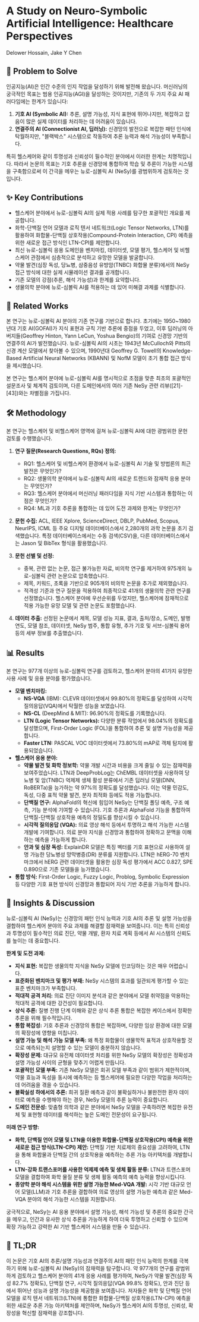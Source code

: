 # A Study on Neuro-Symbolic Artificial Intelligence: Healthcare Perspectives

Delower Hossain, Jake Y Chen

## 🧩 Problem to Solve

인공지능(AI)은 인간 수준의 인지 작업을 달성하기 위해 발전해 왔습니다. 머신러닝의 궁극적인 목표는 범용 인공지능(AGI)을 달성하는 것이지만, 기존의 두 가지 주요 AI 패러다임에는 한계가 있습니다:

1. **기호 AI (Symbolic AI):** 추론, 설명 가능성, 지식 표현에 뛰어나지만, 복잡하고 잡음이 많은 실제 데이터를 처리하는 데 어려움이 있습니다.
2. **연결주의 AI (Connectionist AI, 딥러닝):** 신경망의 발전으로 복잡한 패턴 인식에 탁월하지만, "블랙박스" 시스템으로 작동하여 추론 능력과 해석 가능성이 부족합니다.

특히 헬스케어와 같이 투명성과 신뢰성이 필수적인 분야에서 이러한 한계는 치명적입니다. 따라서 논문의 목표는 기호 추론을 신경망에 통합하여 학습 및 추론이 가능한 시스템을 구축함으로써 이 간극을 메우는 뉴로-심볼릭 AI (NeSy)를 광범위하게 검토하는 것입니다.

## ✨ Key Contributions

- 헬스케어 분야에서 뉴로-심볼릭 AI의 실제 적용 사례를 탐구한 포괄적인 개요를 제공합니다.
- 화학-단백질 언어 모델과 로직 텐서 네트워크(Logic Tensor Networks, LTN)를 활용하여 화합물-단백질 상호작용(Compound-Protein Interaction, CPI) 예측을 위한 새로운 접근 방식인 LTN-CPI를 제안합니다.
- 최신 뉴로-심볼릭 응용 도메인을 벤치마킹, 데이터셋, 모델 평가, 헬스케어 및 비헬스케어 관점에서 심층적으로 분석하고 유망한 모델을 발굴합니다.
- 약물 발견(심장 독성, 당뇨병, 삼중음성 유방암(TNBC) 화합물 분류)에서의 NeSy 접근 방식에 대한 실제 시뮬레이션 결과를 공개합니다.
- 기존 모델의 강점(추론, 해석 가능성)과 한계를 요약합니다.
- 생물의학 분야에 뉴로-심볼릭 AI를 적용하는 데 있어 미해결 과제를 식별합니다.

## 📎 Related Works

본 연구는 뉴로-심볼릭 AI 분야의 기존 연구를 기반으로 합니다. 초기에는 1950~1980년대 기호 AI(GOFAI)가 지식 표현과 규칙 기반 추론에 중점을 두었고, 이후 딥러닝의 아버지들(Geoffrey Hinton, Yann LeCun, Yoshua Bengio)의 기여로 신경망 기반의 연결주의 AI가 발전했습니다. 뉴로-심볼릭 AI의 시초는 1943년 McCulloch와 Pitts의 신경 계산 모델에서 찾아볼 수 있으며, 1990년대 Geoffrey G. Towell의 Knowledge-Based Artificial Neural Networks (KBANN) 및 NofM 모델이 초기 통합 접근 방식을 제시했습니다.

본 연구는 헬스케어 분야에 뉴로-심볼릭 AI를 명시적으로 초점을 맞춘 최초의 포괄적인 설문조사 및 체계적 검토이며, 다른 도메인에서의 여러 기존 NeSy 관련 리뷰([21]-[43])와는 차별점을 가집니다.

## 🛠️ Methodology

본 연구는 헬스케어 및 비헬스케어 영역에 걸쳐 뉴로-심볼릭 AI에 대한 광범위한 문헌 검토를 수행했습니다.

1. **연구 질문(Research Questions, RQs) 정의:**

   - RQ1: 헬스케어 및 비헬스케어 환경에서 뉴로-심볼릭 AI 기술 및 방법론의 최근 발전은 무엇인가?
   - RQ2: 생물의학 분야에서 뉴로-심볼릭 AI의 새로운 트렌드와 잠재적 응용 분야는 무엇인가?
   - RQ3: 헬스케어 분야에서 머신러닝 패러다임을 지식 기반 시스템과 통합하는 이점은 무엇인가?
   - RQ4: ML과 기호 추론을 통합하는 데 있어 도전 과제와 한계는 무엇인가?

2. **문헌 수집:** ACL, IEEE Xplore, ScienceDirect, DBLP, PubMed, Scopus, NeurIPS, ICML 등 주요 디지털 데이터베이스에서 2,280개의 과학 논문을 초기 검색했습니다. 특정 데이터베이스에서는 수동 검색(CSV)을, 다른 데이터베이스에서는 Jason 및 BibTex 형식을 활용했습니다.

3. **문헌 선별 및 선정:**

   - 중복, 관련 없는 논문, 접근 불가능한 자료, 비의학 연구를 제거하여 975개의 뉴로-심볼릭 관련 논문으로 압축했습니다.
   - 제목, 키워드, 초록을 기반으로 905개의 비의학 논문을 추가로 제외했습니다.
   - 적격성 기준과 연구 질문을 적용하여 최종적으로 41개의 생물의학 관련 연구를 선정했습니다. 헬스케어 분야에 우선순위를 두었지만, 헬스케어에 잠재적으로 적용 가능한 유망 모델 및 관련 논문도 포함했습니다.

4. **데이터 추출:** 선정된 논문에서 제목, 모델 성능 지표, 결과, 출처/장소, 도메인, 발행 연도, 모델 참조, 데이터셋, NeSy 범주, 통합 유형, 추가 기호 및 서브-심볼릭 용어 등의 세부 정보를 추출했습니다.

## 📊 Results

본 연구는 977개 이상의 뉴로-심볼릭 연구를 검토하고, 헬스케어 분야의 41가지 유망한 사용 사례 및 응용 분야를 평가했습니다.

- **모델 벤치마킹:**
  - **NS-VQA** (IBM): CLEVR 데이터셋에서 99.80%의 정확도를 달성하여 시각적 질의응답(VQA)에서 탁월한 성능을 보였습니다.
  - **NS-CL** (DeepMind & MIT): 96.90%의 정확도를 기록했습니다.
  - **LTN (Logic Tensor Networks):** 다양한 분류 작업에서 98.04%의 정확도를 달성했으며, First-Order Logic (FOL)을 통합하여 추론 및 설명 가능성을 제공합니다.
  - **Faster LTN:** PASCAL VOC 데이터셋에서 73.80%의 mAP로 객체 탐지에 활용되었습니다.
- **헬스케어 응용 분야:**
  - **약물 발견 및 화학 정보학:** 약물 개발 시간과 비용을 크게 줄일 수 있는 잠재력을 보여주었습니다. LTN과 DeepProbLog는 ChEMBL 데이터셋을 사용하여 당뇨병 및 암(TNBC) 억제제 생체 활성 분류에서 기존 딥러닝 모델(DNN, RoBERTa)을 능가하는 약 97%의 정확도를 달성했습니다. 이는 약물 민감도, 독성, 다중 표적 약물 발견, 분자 최적화 등에도 적용 가능합니다.
  - **단백질 연구:** AlphaFold의 혁신에 힘입어 NeSy는 단백질 폴딩 예측, 구조 예측, 기능 분석에 기여할 수 있습니다. 기호 추론과 AlphaFold 기능을 통합하여 단백질-단백질 상호작용 예측의 정밀도를 향상시킬 수 있습니다.
  - **시각적 질의응답 (VQA):** 의료 영상 해석 등에서 투명하고 해석 가능한 시스템 개발에 기여합니다. 의료 분야 지식을 신경망과 통합하여 정확하고 문맥을 이해하는 예측을 가능하게 합니다.
  - **안과 및 심장 독성:** ExplainDR 모델은 특징 벡터를 기호 표현으로 사용하여 설명 가능한 당뇨병성 망막병증(DR) 분류를 지원합니다. LTN은 hERG-70 벤치마크에서 hERG 관련 데이터셋을 활용한 심장 독성 평가에서 ACC 0.827, SPE 0.890으로 기존 모델들을 능가했습니다.
- **통합 방식:** First-Order Logic, Fuzzy Logic, Problog, Symbolic Expression 등 다양한 기호 표현 방식이 신경망과 통합되어 지식 기반 추론을 가능하게 합니다.

## 🧠 Insights & Discussion

뉴로-심볼릭 AI (NeSy)는 신경망의 패턴 인식 능력과 기호 AI의 추론 및 설명 가능성을 결합하여 헬스케어 분야의 주요 과제를 해결할 잠재력을 보여줍니다. 이는 특히 신뢰성과 투명성이 필수적인 의료 진단, 약물 개발, 환자 치료 계획 등에서 AI 시스템의 신뢰도를 높이는 데 중요합니다.

**한계 및 도전 과제:**

- **지식 표현:** 복잡한 생물의학 지식을 NeSy 모델에 인코딩하는 것은 매우 어렵습니다.
- **표준화된 벤치마크 및 평가 부재:** NeSy 시스템의 효과를 일관되게 평가할 수 있는 표준 벤치마크가 부족합니다.
- **적대적 공격 처리:** 의료 진단 이미지 분석과 같은 분야에서 모델 취약점을 악용하는 적대적 공격에 대한 강건성이 필요합니다.
- **상식 추론:** 질병 진행 단계 이해와 같은 상식 추론 통합은 복잡한 케이스에서 정확한 추론을 위해 필수적입니다.
- **통합 복잡성:** 기호 추론과 신경망의 통합은 복잡하며, 다양한 임상 환경에 대한 모델의 확장성에 영향을 미칩니다.
- **설명 가능 및 해석 가능 모델 부족:** 왜 특정 화합물이 생물학적 표적과 상호작용할 것으로 예측되는지 설명할 수 있는 모델이 충분하지 않습니다.
- **확장성 문제:** 대규모 유전체 데이터셋 처리를 위한 NeSy 모델의 확장성은 정확성과 설명 가능성 사이의 균형을 맞추기 어렵게 만듭니다.
- **포괄적인 모델 부족:** 기존 NeSy 모델은 회귀 모델 부족과 같이 범위가 제한적이며, 약물 효능과 독성을 동시에 예측하는 등 헬스케어에 필요한 다양한 작업을 처리하는 데 어려움을 겪을 수 있습니다.
- **불확실성 하에서의 추론:** 희귀 질환 예측과 같이 불확실하거나 불완전한 환자 데이터로 예측을 수행해야 하는 경우, NeSy 모델의 추론 능력이 중요합니다.
- **도메인 전문성:** 맞춤형 의학과 같은 분야에서 NeSy 모델을 구축하려면 복잡한 유전체 및 표현형 데이터를 해석하는 높은 도메인 전문성이 요구됩니다.

**미래 연구 방향:**

- **화학, 단백질 언어 모델 및 LTN을 이용한 화합물-단백질 상호작용(CPI) 예측을 위한 새로운 접근 방식(LTN-CPI) 제안:** 단백질 기반 치료제의 중요성을 고려하여, LTN을 통해 화합물과 단백질 간의 상호작용을 예측하는 추론 가능 아키텍처를 개발합니다.
- **LTN-강화 트랜스포머를 사용한 억제제 예측 및 생체 활동 분류:** LTN과 트랜스포머 모델을 결합하여 화학 물질 분류 및 생체 활동 예측의 예측 능력을 향상시킵니다.
- **종양학 분야 해석 시스템을 위한 설명 가능한 Med-VQA 개발:** 시각 기반 대규모 언어 모델(LLM)과 기호 추론을 결합하여 의료 영상의 설명 가능한 예측과 같은 Med-VQA 분야의 해석 가능한 시스템을 지원합니다.

궁극적으로, NeSy는 AI 응용 분야에서 설명 가능성, 해석 가능성 및 추론의 중요한 간극을 메우고, 인간과 유사한 상식 추론을 가능하게 하여 더욱 투명하고 신뢰할 수 있으며 확장 가능하고 강력한 AI 기반 헬스케어 시스템을 만들 수 있습니다.

## 📌 TL;DR

이 논문은 기호 AI의 추론/설명 가능성과 연결주의 AI의 패턴 인식 능력의 한계를 극복하기 위해 뉴로-심볼릭 AI (NeSy)의 잠재력을 탐구합니다. 약 977개의 연구를 광범위하게 검토하고 헬스케어 분야의 41개 응용 사례를 평가하여, NeSy가 약물 발견(심장 독성 82.7% 정확도), 단백질 연구, 시각적 질의응답(VQA 99.8% 정확도), 안과 진단 등에서 뛰어난 성능과 설명 가능성을 제공함을 보여줍니다. 저자들은 화학 및 단백질 언어 모델을 로직 텐서 네트워크(LTN)에 통합한 화합물-단백질 상호작용(LTN-CPI) 예측을 위한 새로운 추론 가능 아키텍처를 제안하며, NeSy가 헬스케어 AI의 투명성, 신뢰성, 확장성을 혁신할 잠재력을 강조합니다.
